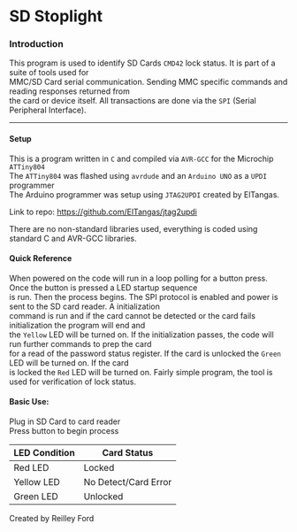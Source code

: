 # SD Stoplight #

### Introduction ###
This program is used to identify SD Cards `CMD42` lock status. It is part of a suite of tools used for  
MMC/SD Card serial communication. Sending MMC specific commands and reading responses returned from  
the card or device itself. All transactions are done via the `SPI` (Serial Peripheral Interface).   

- - - -

#### Setup ####
This is a program written in `C` and compiled via `AVR-GCC` for the Microchip `ATTiny804`  
The `ATTiny804` was flashed using `avrdude` and an `Arduino UNO` as a `UPDI` programmer  
The Arduino programmer was setup using `JTAG2UPDI` created by ElTangas.  

Link to repo: https://github.com/ElTangas/jtag2updi  

There are no non-standard libraries used, everything is coded using standard C and AVR-GCC libraries. 


#### Quick Reference ####
When powered on the code will run in a loop polling for a button press. Once the button is pressed a LED startup sequence  
is run. Then the process begins. The SPI protocol is enabled and power is sent to the SD card reader. A initialization  
command is run and if the card cannot be detected or the card fails initialization the program will end and  
the `Yellow` LED will be turned on. If the initialization passes, the code will run further commands to prep the card   
for a read of the password status register. If the card is unlocked the `Green` LED will be turned on. If the card  
is locked the `Red` LED will be turned on. Fairly simple program, the tool is used for verification of lock status.  
  
  
#### Basic Use: ####
Plug in SD Card to card reader  
Press button to begin process 

LED Condition | Card Status
--------------|------------
Red LED       | Locked
Yellow LED    | No Detect/Card Error
Green LED     | Unlocked




Created by Reilley Ford
